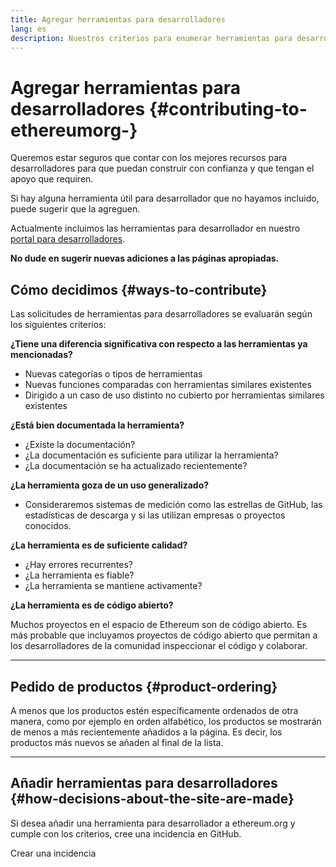 ```yaml
---
title: Agregar herramientas para desarrolladores
lang: es
description: Nuestros criterios para enumerar herramientas para desarrolladores en ethereum.org
---
```


# Agregar herramientas para desarrolladores {#contributing-to-ethereumorg-}

Queremos estar seguros que contar con los mejores recursos para desarrolladores para que puedan construir con confianza y que tengan el apoyo que requiren.

Si hay alguna herramienta útil para desarrollador que no hayamos incluido, puede sugerir que la agreguen.

Actualmente incluimos las herramientas para desarrollador en nuestro [portal para desarrolladores](/developers/).

**No dude en sugerir nuevas adiciones a las páginas apropiadas.**

## Cómo decidimos {#ways-to-contribute}

Las solicitudes de herramientas para desarrolladores se evaluarán según los siguientes criterios:

**¿Tiene una diferencia significativa con respecto a las herramientas ya mencionadas?**

- Nuevas categorías o tipos de herramientas
- Nuevas funciones comparadas con herramientas similares existentes
- Dirigido a un caso de uso distinto no cubierto por herramientas similares existentes

**¿Está bien documentada la herramienta?**

- ¿Existe la documentación?
- ¿La documentación es suficiente para utilizar la herramienta?
- ¿La documentación se ha actualizado recientemente?

**¿La herramienta goza de un uso generalizado?**

- Consideraremos sistemas de medición como las estrellas de GitHub, las estadísticas de descarga y si las utilizan empresas o proyectos conocidos.

**¿La herramienta es de suficiente calidad?**

- ¿Hay errores recurrentes?
- ¿La herramienta es fiable?
- ¿La herramienta se mantiene activamente?

**¿La herramienta es de código abierto?**

Muchos proyectos en el espacio de Ethereum son de código abierto. Es más probable que incluyamos proyectos de código abierto que permitan a los desarrolladores de la comunidad inspeccionar el código y colaborar.

---

## Pedido de productos {#product-ordering}

A menos que los productos estén específicamente ordenados de otra manera, como por ejemplo en orden alfabético, los productos se mostrarán de menos a más recientemente añadidos a la página. Es decir, los productos más nuevos se añaden al final de la lista.

---

## Añadir herramientas para desarrolladores {#how-decisions-about-the-site-are-made}

Si desea añadir una herramienta para desarrollador a ethereum.org y cumple con los criterios, cree una incidencia en GitHub.

<ButtonLink href="https://github.com/ethereum/ethereum-org-website/issues/new?assignees=&labels=feature+%3Asparkles%3A%2Ccontent+%3Afountain_pen%3A&template=suggest_dev_tool.yaml">
  Crear una incidencia
</ButtonLink>
